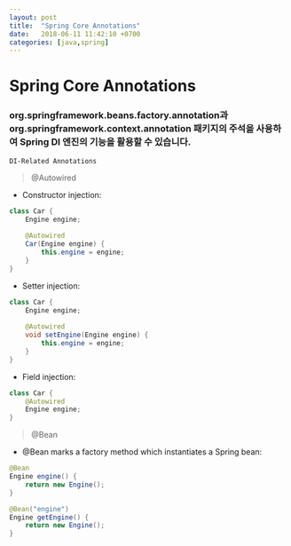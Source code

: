 ```yaml
---
layout: post
title:  "Spring Core Annotations"
date:   2018-06-11 11:42:10 +0700
categories: [java,spring]
---
```


# Spring Core Annotations

### org.springframework.beans.factory.annotation과 org.springframework.context.annotation 패키지의 주석을 사용하여 Spring DI 엔진의 기능을 활용할 수 있습니다.

```DI-Related Annotations```

> @Autowired

- Constructor injection:

```java
class Car {
    Engine engine;
 
    @Autowired
    Car(Engine engine) {
        this.engine = engine;
    }
}
```

- Setter injection:

```java
class Car {
    Engine engine;
 
    @Autowired
    void setEngine(Engine engine) {
        this.engine = engine;
    }
}
```

- Field injection:

```java
class Car {
    @Autowired
    Engine engine;
}
```

> @Bean

- @Bean marks a factory method which instantiates a Spring bean:

```java
@Bean
Engine engine() {
    return new Engine();
}
```

```java
@Bean("engine")
Engine getEngine() {
    return new Engine();
}
```


